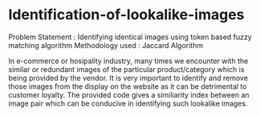 # Identification-of-lookalike-images

Problem Statement : Identifying identical images using token based fuzzy matching algorithm
Methodology used : Jaccard Algorithm

In e-commerce or hosipality industry, many times we encounter with the similar or redundant images of the particular product/category which is being provided by the vendor. It is very important to identify and remove those images from the display on the website as it can be detrimental to customer loyalty. The provided code gives a similiarity index between an image pair which can be conducive in identifying such lookalike images.
